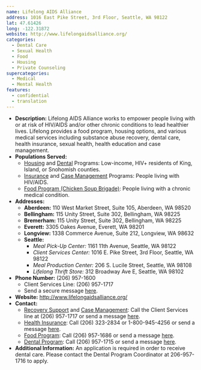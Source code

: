 ```yaml
---
name: Lifelong AIDS Alliance
address: 1016 East Pike Street, 3rd Floor, Seattle, WA 98122
lat: 47.61426
long: -122.31872
website: http://www.lifelongaidsalliance.org/
categories:
  - Dental Care
  - Sexual Health
  - Food
  - Housing
  - Private Counseling
supercategories:
  - Medical
  - Mental Health
features:
  - confidential
  - translation
---
```

- **Description:** Lifelong AIDS Alliance works to empower people living with or at risk of HIV/AIDS and/or other chronic conditions to lead healthier lives. Lifelong provides a food program, housing options, and various medical services including substance abuse recovery, dental care, health insurance, sexual health, health education and case management.
- **Populations Served:**
  - [Housing](http://lifelongaidsalliance.org/services/housing) and [Dental](http://lifelongaidsalliance.org/services/lifelong-dental-program) Programs: Low-income, HIV+ residents of King, Island, or Snohomish counties.
  - [Insurance](http://lifelongaidsalliance.org/services/health-insurance-continuation) and [Case Management](http://lifelongaidsalliance.org/case-management) Programs: People living with HIV/AIDS.
  - [Food Program (Chicken Soup Brigade)](http://lifelongaidsalliance.org/chickensoup): People living with a chronic medical condition.
- **Addresses:**
   - **Aberdeen:** 110 West Market Street, Suite 105, Aberdeen, WA 98520
   - **Bellingham:** 115 Unity Street, Suite 302, Bellingham, WA 98225
   - **Bremerham:** 115 Unity Street, Suite 302, Bellingham, WA 98225
   - **Everett:** 3305 Oakes Avenue, Everett, WA 98201
   - **Longview:** 1338 Commerce Avenue, Suite 212, Longview, WA 98632
   - **Seattle:**
     - *Meal Pick-Up Center:* 1161 11th Avenue, Seattle, WA 98122
     - *Client Services Center:* 1016 E. Pike Street, 3rd Floor, Seattle, WA 98122
     - *Meal Production Center:* 206 S. Lucile Street, Seattle, WA 98108
     - *Lifelong Thrift Store:* 312 Broadway Ave E, Seattle, WA 98102
- **Phone Number:** (206) 957-1600
   - Client Services Line: (206) 957-1717
   - Send a secure message [here](http://lifelongaidsalliance.org/contact).
- **Website:** <http://www.lifelongaidsalliance.org/>
- **Contact:**
  - [Recovery Support](http://lifelongaidsalliance.org/recovery-support-services) and [Case Management](http://lifelongaidsalliance.org/case-management): Call the Client Services line at (206) 957-1717 or send a message [here](http://lifelongaidsalliance.org/contact#block-system-main).
  - [Health Insurance](http://lifelongaidsalliance.org/services/health-insurance-continuation): Call (206) 323-2834 or 1-800-945-4256 or send a message [here](http://lifelongaidsalliance.org/contact/Insurance).
  - [Food Program](http://lifelongaidsalliance.org/chickensoup): Call (206) 957-1686 or send a message [here](http://www.llaa.org/contact/chicken-soup-brigade).
  - [Dental Program](http://lifelongaidsalliance.org/services/lifelong-dental-program): Call (206) 957-1715 or send a message [here](http://lifelongaidsalliance.org/contact/dental).
- **Additional Information:** An application is required in order to receive dental care. Please contact the Dental Program Coordinator at 206-957-1716 to apply.
